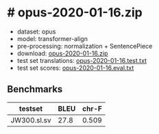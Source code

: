 # # opus-2020-01-16.zip

* dataset: opus
* model: transformer-align
* pre-processing: normalization + SentencePiece
* download: [opus-2020-01-16.zip](https://object.pouta.csc.fi/OPUS-MT-models/sl-sv/opus-2020-01-16.zip)
* test set translations: [opus-2020-01-16.test.txt](https://object.pouta.csc.fi/OPUS-MT-models/sl-sv/opus-2020-01-16.test.txt)
* test set scores: [opus-2020-01-16.eval.txt](https://object.pouta.csc.fi/OPUS-MT-models/sl-sv/opus-2020-01-16.eval.txt)

## Benchmarks

| testset               | BLEU  | chr-F |
|-----------------------|-------|-------|
| JW300.sl.sv 	| 27.8 	| 0.509 |

